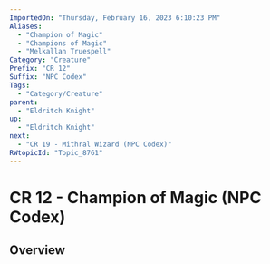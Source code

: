 ```yaml
---
ImportedOn: "Thursday, February 16, 2023 6:10:23 PM"
Aliases:
  - "Champion of Magic"
  - "Champions of Magic"
  - "Melkallan Truespell"
Category: "Creature"
Prefix: "CR 12"
Suffix: "NPC Codex"
Tags:
  - "Category/Creature"
parent:
  - "Eldritch Knight"
up:
  - "Eldritch Knight"
next:
  - "CR 19 - Mithral Wizard (NPC Codex)"
RWtopicId: "Topic_8761"
---
```

# CR 12 - Champion of Magic (NPC Codex)
## Overview
